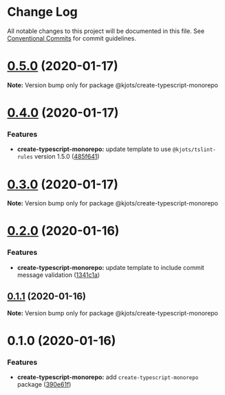 # Change Log

All notable changes to this project will be documented in this file.
See [Conventional Commits](https://conventionalcommits.org) for commit guidelines.

# [0.5.0](https://github.com/kjots/package-tools/compare/v0.4.0...v0.5.0) (2020-01-17)

**Note:** Version bump only for package @kjots/create-typescript-monorepo





# [0.4.0](https://github.com/kjots/package-tools/compare/v0.3.0...v0.4.0) (2020-01-17)


### Features

* **create-typescript-monorepo:** update template to use `@kjots/tslint-rules` version 1.5.0 ([485f641](https://github.com/kjots/package-tools/commit/485f64114ebc8345a06b4cbdc7b9c663c6815314))





# [0.3.0](https://github.com/kjots/package-tools/compare/v0.2.0...v0.3.0) (2020-01-17)

**Note:** Version bump only for package @kjots/create-typescript-monorepo





# [0.2.0](https://github.com/kjots/package-tools/compare/v0.1.1...v0.2.0) (2020-01-16)


### Features

* **create-typescript-monorepo:** update template to include commit message validation ([1341c1a](https://github.com/kjots/package-tools/commit/1341c1a58c40d95358b48d89b72e7120b37c88c6))





## [0.1.1](https://github.com/kjots/package-tools/compare/v0.1.0...v0.1.1) (2020-01-16)

**Note:** Version bump only for package @kjots/create-typescript-monorepo





# 0.1.0 (2020-01-16)


### Features

* **create-typescript-monorepo:** add `create-typescript-monorepo` package ([390e61f](https://github.com/kjots/package-tools/commit/390e61f9125bb048efe7f88072263e503a65c413))

